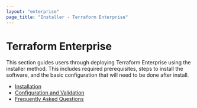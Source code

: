 ```yaml
---
layout: "enterprise"
page_title: "Installer - Terraform Enterprise"
---
```


# Terraform Enterprise

This section guides users through deploying Terraform Enterprise
using the installer method. This includes required prerequisites, steps to
install the software, and the basic configuration that will need to be done
after install.

- [Installation](./install-installer.html)
- [Configuration and Validation](./config.html)
- [Frequently Asked Questions](./faq.html)
